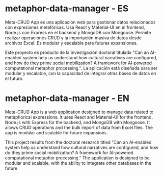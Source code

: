 # metaphor-data-manager - ES
Meta-CRUD App es una aplicación web para gestionar datos relacionados con expresiones metafóricas. Usa React y Material-UI en el frontend, Node.js con Express en el backend y MongoDB con Mongoose. Permite realizar operaciones CRUD y la importación masiva de datos desde archivos Excel. Es modular y escalable para futuras expansiones.

Este proyecto es producto de la investigación doctoral titulada "Can an AI-enabled system help us understand how cultural narratives are configured, and how do they prime social mobilization? A framework for AI-powered computational metaphor processing.". La aplicación está diseñada para ser modular y escalable, con la capacidad de integrar otras bases de datos en el futuro.

# metaphor-data-manager - EN

Meta-CRUD App is a web application designed to manage data related to metaphorical expressions. It uses React and Material-UI for the frontend, Node.js with Express for the backend, and MongoDB with Mongoose. It allows CRUD operations and the bulk import of data from Excel files. The app is modular and scalable for future expansions.

This project results from the doctoral research titled "Can an AI-enabled system help us understand how cultural narratives are configured, and how do they prime social mobilization? A framework for AI-powered computational metaphor processing." The application is designed to be modular and scalable, with the ability to integrate other databases in the future.
